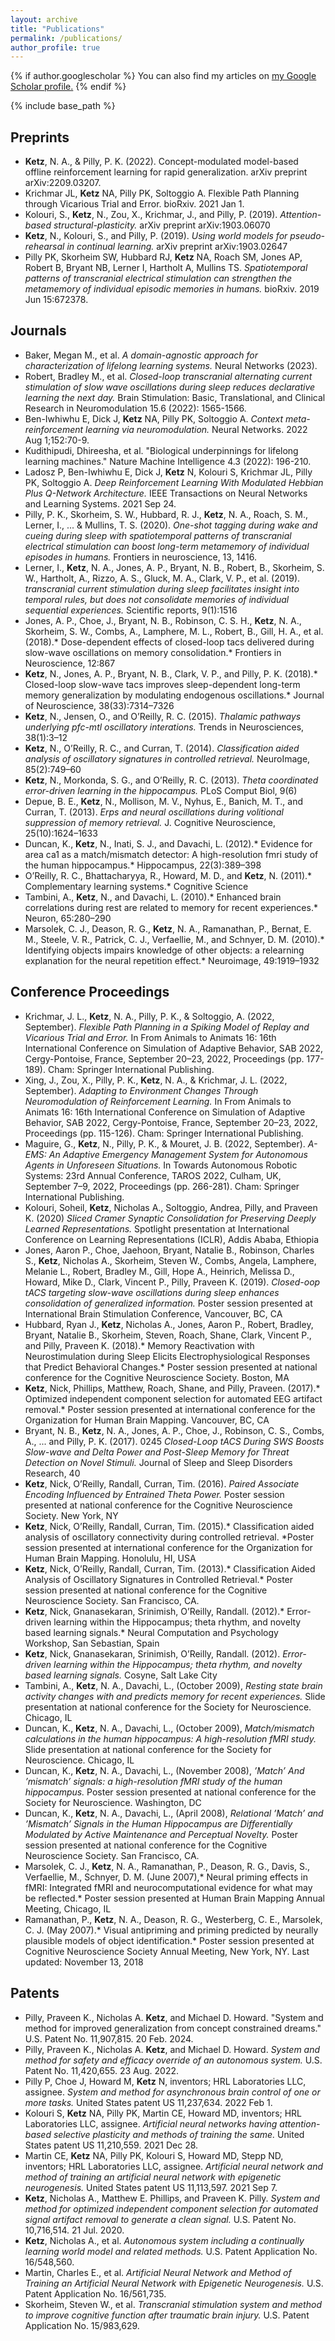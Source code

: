 ```yaml
---
layout: archive
title: "Publications"
permalink: /publications/
author_profile: true
---
```


{% if author.googlescholar %}
  You can also find my articles on <u><a href="{{author.googlescholar}}">my Google Scholar profile</a>.</u>
{% endif %}

{% include base_path %}


## Preprints
* **Ketz**, N. A., & Pilly, P. K. (2022). Concept-modulated model-based offline reinforcement learning for rapid generalization. arXiv preprint arXiv:2209.03207.
* Krichmar JL, **Ketz** NA, Pilly PK, Soltoggio A. Flexible Path Planning through Vicarious Trial and Error. bioRxiv. 2021 Jan 1.
* Kolouri, S., **Ketz**, N., Zou, X., Krichmar, J., and Pilly, P. (2019). *Attention-based structural-plasticity.* arXiv preprint arXiv:1903.06070
* **Ketz**, N., Kolouri, S., and Pilly, P. (2019). *Using world models for pseudo-rehearsal in continual learning.* arXiv preprint arXiv:1903.02647
* Pilly PK, Skorheim SW, Hubbard RJ, **Ketz** NA, Roach SM, Jones AP, Robert B, Bryant NB, Lerner I, Hartholt A, Mullins TS. *Spatiotemporal patterns of transcranial electrical stimulation can strengthen the metamemory of individual episodic memories in humans.* bioRxiv. 2019 Jun 15:672378.


## Journals
* Baker, Megan M., et al. *A domain-agnostic approach for characterization of lifelong learning systems.* Neural Networks (2023).
* Robert, Bradley M., et al. *Closed-loop transcranial alternating current stimulation of slow wave oscillations during sleep reduces declarative learning the next day.* Brain Stimulation: Basic, Translational, and Clinical Research in Neuromodulation 15.6 (2022): 1565-1566.
* Ben-Iwhiwhu E, Dick J, **Ketz** NA, Pilly PK, Soltoggio A. *Context meta-reinforcement learning via neuromodulation.* Neural Networks. 2022 Aug 1;152:70-9.
* Kudithipudi, Dhireesha, et al. "Biological underpinnings for lifelong learning machines." Nature Machine Intelligence 4.3 (2022): 196-210.
* Ladosz P, Ben-Iwhiwhu E, Dick J, **Ketz** N, Kolouri S, Krichmar JL, Pilly PK, Soltoggio A. *Deep Reinforcement Learning With Modulated Hebbian Plus Q-Network Architecture.* IEEE Transactions on Neural Networks and Learning Systems. 2021 Sep 24.
* Pilly, P. K., Skorheim, S. W., Hubbard, R. J., **Ketz**, N. A., Roach, S. M., Lerner, I., ... & Mullins, T. S. (2020). *One-shot tagging during wake and cueing during sleep with spatiotemporal patterns of transcranial electrical stimulation can boost long-term metamemory of individual episodes in humans.* Frontiers in neuroscience, 13, 1416.
* Lerner, I., **Ketz**, N. A., Jones, A. P., Bryant, N. B., Robert, B., Skorheim, S. W., Hartholt, A., Rizzo, A. S., Gluck, M. A., Clark, V. P., et al. (2019). *transcranial current stimulation during sleep facilitates insight into temporal rules, but does not consolidate memories of individual sequential experiences.* Scientific reports, 9(1):1516
* Jones, A. P., Choe, J., Bryant, N. B., Robinson, C. S. H., **Ketz**, N. A., Skorheim, S. W., Combs, A., Lamphere, M. L., Robert, B., Gill, H. A., et al. (2018).* Dose-dependent effects of closed-loop tacs delivered during slow-wave oscillations on memory consolidation.* Frontiers in Neuroscience, 12:867
* **Ketz**, N., Jones, A. P., Bryant, N. B., Clark, V. P., and Pilly, P. K. (2018).* Closed-loop slow-wave tacs improves sleep-dependent long-term memory generalization by modulating endogenous oscillations.* Journal of Neuroscience, 38(33):7314–7326
* **Ketz**, N., Jensen, O., and O’Reilly, R. C. (2015). *Thalamic pathways underlying pfc-mtl oscillatory interations.* Trends in Neurosciences, 38(1):3–12
* **Ketz**, N., O’Reilly, R. C., and Curran, T. (2014). *Classification aided analysis of oscillatory signatures in controlled retrieval.* NeuroImage, 85(2):749–60
* **Ketz**, N., Morkonda, S. G., and O’Reilly, R. C. (2013). *Theta coordinated error-driven learning in the hippocampus.* PLoS Comput Biol, 9(6)
* Depue, B. E., **Ketz**, N., Mollison, M. V., Nyhus, E., Banich, M. T., and Curran, T. (2013). *Erps and neural oscillations during volitional suppression of memory retrieval.* J. Cognitive Neuroscience, 25(10):1624–1633
* Duncan, K., **Ketz**, N., Inati, S. J., and Davachi, L. (2012).* Evidence for area ca1 as a match/mismatch detector: A high-resolution fmri study of the human hippocampus.* Hippocampus, 22(3):389–398
* O’Reilly, R. C., Bhattacharyya, R., Howard, M. D., and **Ketz**, N. (2011).* Complementary learning systems.* Cognitive Science
* Tambini, A., **Ketz**, N., and Davachi, L. (2010).* Enhanced brain correlations during rest are related to memory for recent experiences.* Neuron, 65:280–290
* Marsolek, C. J., Deason, R. G., **Ketz**, N. A., Ramanathan, P., Bernat, E. M., Steele, V. R., Patrick, C. J., Verfaellie, M., and Schnyer, D. M. (2010).* Identifying objects impairs knowledge of other objects: a relearning explanation for the neural repetition effect.* Neuroimage, 49:1919–1932


## Conference Proceedings
* Krichmar, J. L., **Ketz**, N. A., Pilly, P. K., & Soltoggio, A. (2022, September). *Flexible Path Planning in a Spiking Model of Replay and Vicarious Trial and Error.* In From Animals to Animats 16: 16th International Conference on Simulation of Adaptive Behavior, SAB 2022, Cergy-Pontoise, France, September 20–23, 2022, Proceedings (pp. 177-189). Cham: Springer International Publishing.
* Xing, J., Zou, X., Pilly, P. K., **Ketz**, N. A., & Krichmar, J. L. (2022, September). *Adapting to Environment Changes Through Neuromodulation of Reinforcement Learning.* In From Animals to Animats 16: 16th International Conference on Simulation of Adaptive Behavior, SAB 2022, Cergy-Pontoise, France, September 20–23, 2022, Proceedings (pp. 115-126). Cham: Springer International Publishing.
* Maguire, G., **Ketz**, N., Pilly, P. K., & Mouret, J. B. (2022, September). *A-EMS: An Adaptive Emergency Management System for Autonomous Agents in Unforeseen Situations.* In Towards Autonomous Robotic Systems: 23rd Annual Conference, TAROS 2022, Culham, UK, September 7–9, 2022, Proceedings (pp. 266-281). Cham: Springer International Publishing.
* Kolouri, Soheil, **Ketz**, Nicholas A., Soltoggio, Andrea, Pilly, and Praveen K. (2020) *Sliced Cramer Synaptic Consolidation for Preserving Deeply Learned Representations.* Spotlight presentation at International Conference on Learning Representations (ICLR), Addis Ababa, Ethiopia
* Jones, Aaron P., Choe, Jaehoon, Bryant, Natalie B., Robinson, Charles S., **Ketz**, Nicholas A., Skorheim, Steven W., Combs, Angela, Lamphere, Melanie L., Robert, Bradley M., Gill, Hope A., Heinrich, Melissa D., Howard, Mike D., Clark, Vincent P., Pilly, Praveen K. (2019). *Closed-oop tACS targeting slow-wave oscillations during sleep enhances consolidation of generalized information.* Poster session presented at International Brain Stimulation Conference, Vancouver, BC, CA
* Hubbard, Ryan J., **Ketz**, Nicholas A., Jones, Aaron P., Robert, Bradley, Bryant, Natalie B., Skorheim, Steven, Roach, Shane, Clark, Vincent P., and Pilly, Praveen K. (2018).* Memory Reactivation with Neurostimulation during Sleep Elicits Electrophysiological Responses that Predict Behavioral Changes.* Poster session presented at national conference for the Cognitive Neuroscience Society. Boston, MA
* **Ketz**, Nick, Phillips, Matthew, Roach, Shane, and Pilly, Praveen. (2017).* Optimized independent component selection for automated EEG artifact removal.* Poster session presented at international conference for the Organization for Human Brain Mapping. Vancouver, BC, CA
* Bryant, N. B., **Ketz**, N. A., Jones, A. P., Choe, J., Robinson, C. S., Combs, A., ... and Pilly, P. K. (2017). 0245 *Closed-Loop tACS During SWS Boosts Slow-wave and Delta Power and Post-Sleep Memory for Threat Detection on Novel Stimuli.* Journal of Sleep and Sleep Disorders Research, 40
* **Ketz**, Nick, O’Reilly, Randall, Curran, Tim. (2016). *Paired Associate Encoding Influenced by Entrained Theta Power.* Poster session presented at national conference for the Cognitive Neuroscience Society. New York, NY
* **Ketz**, Nick, O’Reilly, Randall, Curran, Tim. (2015).* Classification aided analysis of oscillatory connectivity during controlled retrieval. *Poster session presented at international conference for the Organization for Human Brain Mapping. Honolulu, HI, USA
* **Ketz**, Nick, O’Reilly, Randall, Curran, Tim. (2013).* Classification Aided Analysis of Oscillatory Signatures in Controlled Retrieval.* Poster session presented at national conference for the Cognitive Neuroscience Society. San Francisco, CA.
* **Ketz**, Nick, Gnanasekaran, Srinimish, O’Reilly, Randall. (2012).* Error-driven learning within the Hippocampus; theta rhythm, and novelty based learning signals.* Neural Computation and Psychology Workshop, San Sebastian, Spain
* **Ketz**, Nick, Gnanasekaran, Srinimish, O’Reilly, Randall. (2012). *Error-driven learning within the Hippocampus; theta rhythm, and novelty based learning signals.* Cosyne, Salt Lake City
* Tambini, A., **Ketz**, N. A., Davachi, L., (October 2009), *Resting state brain activity changes with and predicts memory for recent experiences.* Slide presentation at national conference for the Society for Neuroscience. Chicago, IL
* Duncan, K., **Ketz**, N. A., Davachi, L., (October 2009), *Match/mismatch calculations in the human hippocampus: A high-resolution fMRI study.* Slide presentation at national conference for the Society for Neuroscience. Chicago, IL
* Duncan, K., **Ketz**, N. A., Davachi, L., (November 2008), *’Match’ And ’mismatch’ signals: a high-resolution fMRI study of the human hippocampus.* Poster session presented at national conference for the Society for Neuroscience. Washington, DC
* Duncan, K., **Ketz**, N. A., Davachi, L., (April 2008), *Relational ’Match’ and ’Mismatch’ Signals in the Human Hippocampus are Differentially Modulated by Active Maintenance and Perceptual Novelty.* Poster session presented at national conference for the Cognitive Neuroscience Society. San Francisco, CA.
* Marsolek, C. J., **Ketz**, N. A., Ramanathan, P., Deason, R. G., Davis, S., Verfaellie, M., Schnyer, D. M. (June 2007),* Neural priming effects in fMRI: Integrated fMRI and neurocomputational evidence for what may be reflected.* Poster session presented at Human Brain Mapping Annual Meeting, Chicago, IL
* Ramanathan, P., **Ketz**, N. A., Deason, R. G., Westerberg, C. E., Marsolek, C. J. (May 2007).* Visual antipriming and priming predicted by neurally plausible models of object identification.* Poster session presented at Cognitive Neuroscience Society Annual Meeting, New York, NY. Last updated: November 13, 2018


## Patents
* Pilly, Praveen K., Nicholas A. **Ketz**, and Michael D. Howard. "System and method for improved generalization from concept constrained dreams." U.S. Patent No. 11,907,815. 20 Feb. 2024.
* Pilly, Praveen K., Nicholas A. **Ketz**, and Michael D. Howard. *System and method for safety and efficacy override of an autonomous system.* U.S. Patent No. 11,420,655. 23 Aug. 2022.
* Pilly P, Choe J, Howard M, **Ketz** N, inventors; HRL Laboratories LLC, assignee. *System and method for asynchronous brain control of one or more tasks.* United States patent US 11,237,634. 2022 Feb 1.
* Kolouri S, **Ketz** NA, Pilly PK, Martin CE, Howard MD, inventors; HRL Laboratories LLC, assignee. *Artificial neural networks having attention-based selective plasticity and methods of training the same.* United States patent US 11,210,559. 2021 Dec 28.
* Martin CE, **Ketz** NA, Pilly PK, Kolouri S, Howard MD, Stepp ND, inventors; HRL Laboratories LLC, assignee. *Artificial neural network and method of training an artificial neural network with epigenetic neurogenesis.* United States patent US 11,113,597. 2021 Sep 7.
* **Ketz**, Nicholas A., Matthew E. Phillips, and Praveen K. Pilly. *System and method for optimized independent component selection for automated signal artifact removal to generate a clean signal.* U.S. Patent No. 10,716,514. 21 Jul. 2020.
* **Ketz**, Nicholas A., et al. *Autonomous system including a continually learning world model and related methods.* U.S. Patent Application No. 16/548,560.
* Martin, Charles E., et al. *Artificial Neural Network and Method of Training an Artificial Neural Network with Epigenetic Neurogenesis.* U.S. Patent Application No. 16/561,735.
* Skorheim, Steven W., et al. *Transcranial stimulation system and method to improve cognitive function after traumatic brain injury.* U.S. Patent Application No. 15/983,629.



